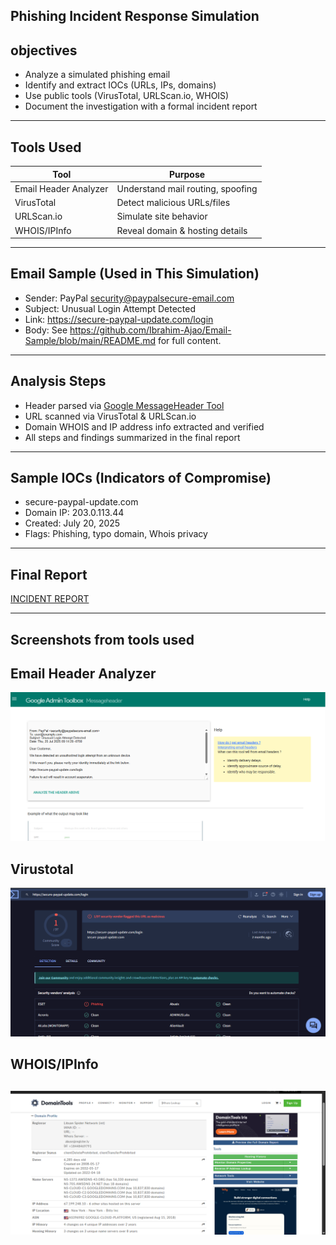 ## Phishing Incident Response Simulation

## objectives

- Analyze a simulated phishing email
- Identify and extract IOCs (URLs, IPs, domains)
- Use public tools (VirusTotal, URLScan.io, WHOIS)
- Document the investigation with a formal incident report

---

##  Tools Used

| Tool        | Purpose                             |
|-------------|-------------------------------------|
| Email Header Analyzer | Understand mail routing, spoofing |
| VirusTotal  | Detect malicious URLs/files         |
| URLScan.io  | Simulate site behavior              |
| WHOIS/IPInfo | Reveal domain & hosting details     |

---

##  Email Sample (Used in This Simulation)

- Sender: PayPal <security@paypalsecure-email.com>
- Subject: Unusual Login Attempt Detected
- Link: <https://secure-paypal-update.com/login> 
- Body: See <https://github.com/Ibrahim-Ajao/Email-Sample/blob/main/README.md> for full content.

---

## Analysis Steps

- Header parsed via [Google MessageHeader Tool](https://toolbox.googleapps.com/apps/messageheader/)
- URL scanned via VirusTotal & URLScan.io
- Domain WHOIS and IP address info extracted and verified
- All steps and findings summarized in the final report

---

##  Sample IOCs (Indicators of Compromise)

- secure-paypal-update.com
- Domain IP: 203.0.113.44
- Created: July 20, 2025
- Flags: Phishing, typo domain, Whois privacy

---

## Final Report 

 <a href="https://github.com/Ibrahim-Ajao/Incident_report/edit/main/README.md">INCIDENT REPORT</a>

---
## Screenshots from tools used

## Email Header Analyzer
![](./Google.png)

## Virustotal
![Virustotal](./virustotal.png)

## WHOIS/IPInfo
![](./whois.png)
---
